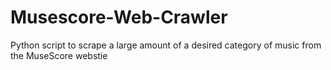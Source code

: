 # Musescore-Web-Crawler
Python script to scrape a large amount of a desired category of music from the MuseScore webstie

